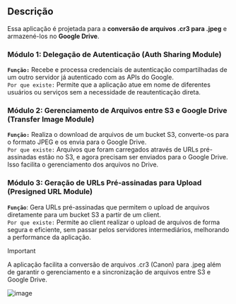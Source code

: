 ## Descrição
Essa aplicação é projetada para a **conversão de arquivos .cr3 para .jpeg** e armazené-los no **Google Drive**. 

### Módulo 1: Delegação de Autenticação (Auth Sharing Module)
**`Função:`** Recebe e processa credenciais de autenticação compartilhadas de um outro servidor já autenticado com as APIs do Google.<br>
`Por que existe:` Permite que a aplicação atue em nome de diferentes usuários ou serviços sem a necessidade de reautenticação direta.
### Módulo 2: Gerenciamento de Arquivos entre S3 e Google Drive (Transfer Image Module)
**`Função:`** Realiza o download de arquivos de um bucket S3, converte-os para o formato JPEG e os envia para o Google Drive. <br>
`Por que existe:` Arquivos que foram carregados através de URLs pré-assinadas estão no S3, e agora precisam ser enviados para o Google Drive. Isso facilita o gerenciamento dos arquivos no Drive.
### Módulo 3: Geração de URLs Pré-assinadas para Upload (Presigned URL Module)
**`Função`**: Gera URLs pré-assinadas que permitem o upload de arquivos diretamente para um bucket S3 a partir de um client. <br>
`Por que existe:` Permite ao client realizar o upload de arquivos de forma segura e eficiente, sem passar pelos servidores intermediários, melhorando a performance da aplicação.

> [!IMPORTANT]
> A aplicação facilita a conversão de arquivos .cr3 (Canon) para .jpeg além de garantir o gerenciamento e a sincronização de arquivos entre S3 e Google Drive.


![image](https://github.com/user-attachments/assets/ff28d0e8-a7ac-4922-b0af-fe109376cea2)
